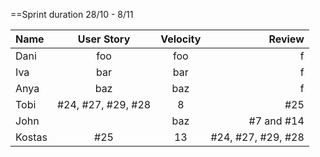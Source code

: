 ==Sprint duration 28/10 - 8/11

Name | User Story | Velocity | Review
:-- | :--: | :--: | --:
Dani | foo  | foo | f
Iva | bar  | bar | f
Anya | baz  | baz |  f
Tobi | #24, #27, #29, #28  | 8 |  #25
John |  | baz | #7 and #14
Kostas | #25  | 13 | #24, #27, #29, #28
